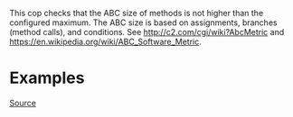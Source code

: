 
This cop checks that the ABC size of methods is not higher than the
configured maximum. The ABC size is based on assignments, branches
(method calls), and conditions. See http://c2.com/cgi/wiki?AbcMetric
and https://en.wikipedia.org/wiki/ABC_Software_Metric.

# Examples


[Source](http://www.rubydoc.info/gems/rubocop/RuboCop/Cop/Metrics/AbcSize)